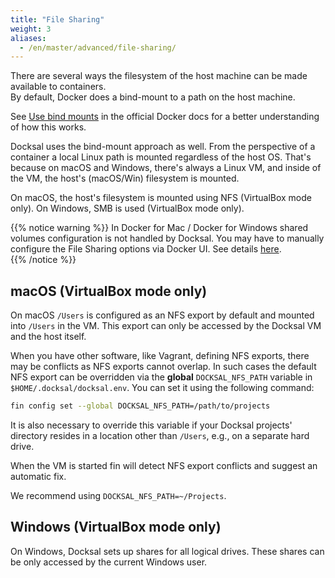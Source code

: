 ```yaml
---
title: "File Sharing"
weight: 3
aliases:
  - /en/master/advanced/file-sharing/
---
```



There are several ways the filesystem of the host machine can be made available to containers.  
By default, Docker does a bind-mount to a path on the host machine.

See [Use bind mounts](https://docs.docker.com/storage/volumes/) in the official Docker docs for a better understanding 
of how this works.

Docksal uses the bind-mount approach as well. From the perspective of a container a local Linux path  is mounted 
regardless of the host OS. That's because on macOS and Windows, there's always a Linux VM, and inside of the VM, 
the host's (macOS/Win) filesystem is mounted.

On macOS, the host's filesystem is mounted using NFS (VirtualBox mode only). On Windows, SMB is used (VirtualBox mode only).

{{% notice warning %}}
In Docker for Mac / Docker for Windows shared volumes configuration is not handled by Docksal.
You may have to manually configure the File Sharing options via Docker UI. See details [here](/getting-started/docker-modes/).    
{{% /notice %}}

## macOS (VirtualBox mode only)

On macOS `/Users` is configured as an NFS export by default and mounted into `/Users` in the VM. This export can only 
be accessed by the Docksal VM and the host itself.

When you have other software, like Vagrant, defining NFS exports, there may be conflicts as NFS exports cannot overlap. 
In such cases the default NFS export can be overridden via the **global** `DOCKSAL_NFS_PATH` variable in 
`$HOME/.docksal/docksal.env`. You can set it using the following command:

```bash
fin config set --global DOCKSAL_NFS_PATH=/path/to/projects
```

It is also necessary to override this variable if your Docksal projects' directory resides in a location other than 
`/Users`, e.g., on a separate hard drive.

When the VM is started fin will detect NFS export conflicts and suggest an automatic fix.

We recommend using `DOCKSAL_NFS_PATH=~/Projects`. 

## Windows (VirtualBox mode only)

On Windows, Docksal sets up shares for all logical drives. These shares can be only accessed by the current Windows user.
